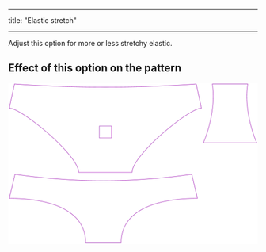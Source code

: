 - - -
title: "Elastic stretch"
- - -

Adjust this option for more or less stretchy elastic.

## Effect of this option on the pattern

![This image shows the effect of this option by superimposing several variants that have a different value for this option](ursula_elasticstretch_sample.svg "Effect of this option on the pattern")
